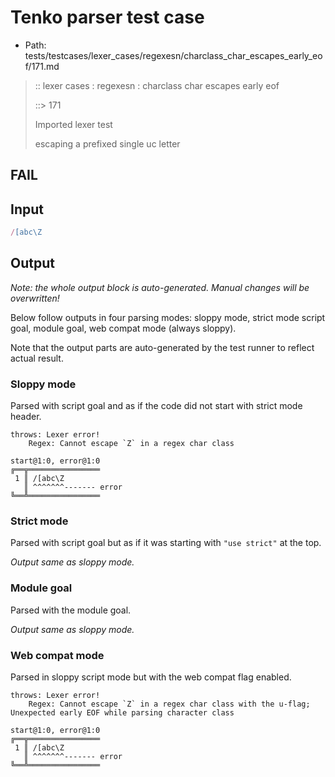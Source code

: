 # Tenko parser test case

- Path: tests/testcases/lexer_cases/regexesn/charclass_char_escapes_early_eof/171.md

> :: lexer cases : regexesn : charclass char escapes early eof
>
> ::> 171
>
> Imported lexer test
>
> escaping a prefixed single uc letter

## FAIL

## Input

`````js
/[abc\Z
`````

## Output

_Note: the whole output block is auto-generated. Manual changes will be overwritten!_

Below follow outputs in four parsing modes: sloppy mode, strict mode script goal, module goal, web compat mode (always sloppy).

Note that the output parts are auto-generated by the test runner to reflect actual result.

### Sloppy mode

Parsed with script goal and as if the code did not start with strict mode header.

`````
throws: Lexer error!
    Regex: Cannot escape `Z` in a regex char class

start@1:0, error@1:0
╔══╦════════════════
 1 ║ /[abc\Z
   ║ ^^^^^^^------- error
╚══╩════════════════

`````

### Strict mode

Parsed with script goal but as if it was starting with `"use strict"` at the top.

_Output same as sloppy mode._

### Module goal

Parsed with the module goal.

_Output same as sloppy mode._

### Web compat mode

Parsed in sloppy script mode but with the web compat flag enabled.

`````
throws: Lexer error!
    Regex: Cannot escape `Z` in a regex char class with the u-flag; Unexpected early EOF while parsing character class

start@1:0, error@1:0
╔══╦════════════════
 1 ║ /[abc\Z
   ║ ^^^^^^^------- error
╚══╩════════════════

`````

